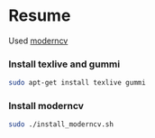 Resume
======
Used [moderncv](https://launchpad.net/moderncv)

### Install texlive and gummi
```bash
sudo apt-get install texlive gummi
```

### Install moderncv
```bash
sudo ./install_moderncv.sh
```
